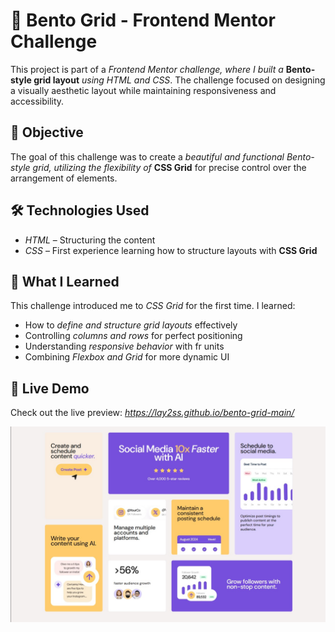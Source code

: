 # 🎨 Bento Grid - Frontend Mentor Challenge

This project is part of a *Frontend Mentor challenge, where I built a* **Bento-style grid layout** *using HTML and CSS*. The challenge focused on designing a visually aesthetic layout while maintaining responsiveness and accessibility.

## 📌 Objective
The goal of this challenge was to create a *beautiful and functional Bento-style grid, utilizing the flexibility of* **CSS Grid** for precise control over the arrangement of elements.

## 🛠 Technologies Used
- *HTML* – Structuring the content  
- *CSS* – First experience learning how to structure layouts with **CSS Grid** 

## 🎯 What I Learned
This challenge introduced me to *CSS Grid* for the first time. I learned:
- How to *define and structure grid layouts* effectively  
- Controlling *columns and rows* for perfect positioning  
- Understanding *responsive behavior* with fr units
- Combining *Flexbox and Grid* for more dynamic UI  

## 🚀 Live Demo
Check out the live preview: *https://lay2ss.github.io/bento-grid-main/*

![Preview](assets/screenshot.png)